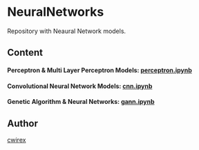# NeuralNetworks
Repository with Neaural Network models.
## Content

#### Perceptron & Multi Layer Perceptron Models: [perceptron.ipynb](https://colab.research.google.com/github/cwirex/NeuralNetworks/blob/main/cnn.ipynb)

#### Convolutional Neural Network Models: [cnn.ipynb](https://colab.research.google.com/github/cwirex/NeuralNetworks/blob/main/cnn.ipynb)

#### Genetic Algorithm & Neural Networks: [gann.ipynb](https://colab.research.google.com/github/cwirex/NeuralNetworks/blob/main/gann.ipynb)

## Author
[cwirex](https://github.com/cwirex)
